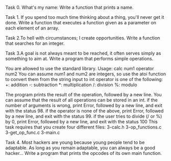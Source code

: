 Task 0. What's my name: Write a function that prints a name.

Task 1. If you spend too much time thinking about a thing, you'll never get it done. Write a function that executes a function given as a parameter on each element of an array.

Task 2.To hell with circumstances; I create opportunities. Write a function that searches for an integer.

Task 3.A goal is not always meant to be reached, it often serves simply as something to aim at. Write a program that performs simple operations.

You are allowed to use the standard library.
	Usage: calc num1 operator num2
You can assume num1 and num2 are integers, so use the atoi function to convert them from the string input to int operator is one of the following:
	+: addition
	-: subtraction
	*: multiplication
	/: division
	%: modulo

The program prints the result of the operation, followed by a new line. You can assume that the result of all operations can be stored in an int. if the number of arguments is wrong, print Error, followed by a new line, and exit with the status 98. if the operator is none of the above, print Error, followed by a new line, and exit with the status 99. if the user tries to divide (/ or %) by 0, print Error, followed by a new line, and exit with the status 100
This task requires that you create four different files:
	3-calc.h
	3-op_functions.c
	3-get_op_func.c
	3-main.c

Task 4. Most hackers are young because young people tend to be adaptable. As long as you remain adaptable, you can always be a good hacker... Write a program that prints the opcodes of its own main function.
